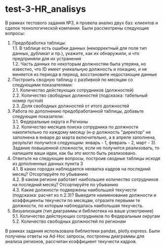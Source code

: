 # test-3-HR_analisys

В рамках тестового задания №3, я провела анализ двух баз: клиентов и сделок технологической компании. Были рассмотрены следующие вопросы:
1. Предобработка таблицы:\
1.1. В таблице есть ошибки данных (некорректный для поля тип данных, дубликат и пр.), укажите, как их обнаружили, и что предприняли для их устранения\
1.2. Часть данных по некоторым должностям была утеряна, но известно, что ID имеет уникальную должность и локацию, и не меняется из периода в период, восстановите недостающие данные
2. Построить сводную таблицу с разбивкой по месяцам со следующими показателями:\
2.1. Количество действующих сотрудников (должностей)\
2.2. Количество свободных должностей (подсказка: табельный номер пустой)\
2.3. Доля свободных должностей от итого должностей
3. Работа по дополнению предобработанной таблицы, добавьте следующие показатели:\
3.1. Федеральные округа и Регионы\
3.2. Количество месяцев поиска сотрудника по должности накопительно по каждому месяцу (н-р должность "директор" не заполнена в январе до марта включительно, а в апреле заполнена, результат получится следующим: январь - 1, февраль - 2, март - 3). Задание повышенной сложности, если не получится реализовать, то напишите ваши идеи, как бы это могло быть реализовано.
4. Ответьте на следующие вопросы, построив сводные таблицы исходя из дополненных данных пункта 3\
4.1. В каких городах наблюдается нехватка кадров на последний месяц? Отсортируйте по убыванию\
4.2. В каком регионе работает наибольшее количество сотрудников на последний месяц? Отсортируйте по убыванию\
4.3. Какие должности подвержены наибольшей текучести (подсказка: расчет из п.2.3)? Выведите наименование должности и коэффициенты текучести по месяцам, отразите первыми те должности, по которым наблюдалась наибольшая текучесть.
5. Визуализация (тип диаграммы и библиотека на ваше усмотрение)\
5.1. Количество действующих сотрудников по Федеральным округам\
5.2. Количество свободных должностей по регионам

В рамках задания использовала библиотеки pandas, plotly.express. Были получены ответы на Ad-Hoc запросы, построены диаграммы для анализа регионов, рассчитан коэффициент текучести кадров.

